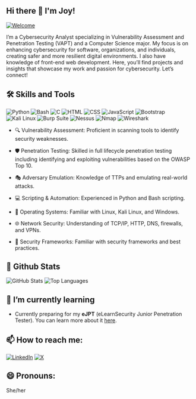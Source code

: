 ## Hi there 👋 I'm Joy!

[![Welcome](https://img.shields.io/badge/Welcome_to_my_GitHub_Profile-😊-brightgreen?style=for-the-badge)](https://github.com/joyashidi)

I’m a Cybersecurity Analyst specializing in Vulnerability Assessment and Penetration Testing (VAPT) and a Computer Science major. My focus is on enhancing cybersecurity for software, organizations, and individuals, creating safer and more resilient digital environments. I also have knowledge of front-end web development. Here, you’ll find projects and insights that showcase my work and passion for cybersecurity. Let’s connect!

## 🛠 Skills and Tools
![Python](https://img.shields.io/badge/-Python-3776AB?style=flat&logo=python&logoColor=white)
![Bash](https://img.shields.io/badge/-Bash-4EAA25?style=flat&logo=gnubash&logoColor=white)
![C](https://img.shields.io/badge/-C-00599C?style=flat&logo=c&logoColor=white)
![HTML](https://img.shields.io/badge/-HTML-E34F26?style=flat&logo=html5&logoColor=white)
![CSS](https://img.shields.io/badge/-CSS-1572B6?style=flat&logo=css3&logoColor=white)
![JavaScript](https://img.shields.io/badge/-JavaScript-F7DF1E?style=flat&logo=javascript&logoColor=black)
![Bootstrap](https://img.shields.io/badge/-Bootstrap-563D7C?style=flat&logo=bootstrap&logoColor=white)
![Kali Linux](https://img.shields.io/badge/-Kali%20Linux-557C93?style=flat&logo=kali-linux&logoColor=white)
![Burp Suite](https://img.shields.io/badge/-Burp%20Suite-9C1C1C?style=flat&logo=burp-suite&logoColor=white)
![Nessus](https://img.shields.io/badge/-Nessus-000000?style=flat&logo=nessus&logoColor=white)
![Nmap](https://img.shields.io/badge/-Nmap-7E4C3E?style=flat&logo=nmap&logoColor=white)
![Wireshark](https://img.shields.io/badge/-Wireshark-1679A7?style=flat&logo=wireshark&logoColor=white)

- 🔍 Vulnerability Assessment: Proficient in scanning tools to identify security weaknesses.

- 🛡️ Penetration Testing: Skilled in full lifecycle penetration testing including identifying and exploiting vulnerabilities based on the OWASP Top 10.

- 🎭 Adversary Emulation: Knowledge of TTPs and emulating real-world attacks.

- 💻 Scripting & Automation: Experienced in Python and Bash scripting.

- 📂 Operating Systems: Familiar with Linux, Kali Linux, and Windows.

- 🌐 Network Security: Understanding of TCP/IP, HTTP, DNS, firewalls, and VPNs.

- 📑 Security Frameworks: Familiar with security frameworks and best practices.


## 🚀 Github Stats

![GitHub Stats](https://github-readme-stats.vercel.app/api?username=joyashidi&show_icons=true&count_private=false&hide_title=true&theme=radical)
![Top Languages](https://github-readme-stats.vercel.app/api/top-langs/?username=joyashidi&langs_count=7&layout=compact&theme=radical)

## 🌱 I’m currently learning
- Currently preparing for my **eJPT** (eLearnSecurity Junior Penetration Tester). You can learn more about it [here](https://www.elearnsecurity.com/course/ejpt/).

## 📫 How to reach me:

[![LinkedIn](https://img.shields.io/badge/LinkedIn-0A66C2?style=for-the-badge&logo=linkedin&logoColor=white)](https://www.linkedin.com/in/ashidi-joy)
[![X](https://img.shields.io/badge/X-1DA1F2?style=for-the-badge&logo=twitter&logoColor=white)](https://x.com/jsesi_)

## 😄 Pronouns:
She/her

<!--
**joyashidi/joyashidi** is a ✨ _special_ ✨ repository because its `README.md` (this file) appears on your GitHub profile.

Here are some ideas to get you started:

- 🔭 I’m currently working on ...
- 👯 I’m looking to collaborate on ...
- 🤔 I’m looking for help with ...
- 💬 Ask me about ...
-  ...
- 😄 Pronouns: ...
- ⚡ Fun fact: ...
-->
